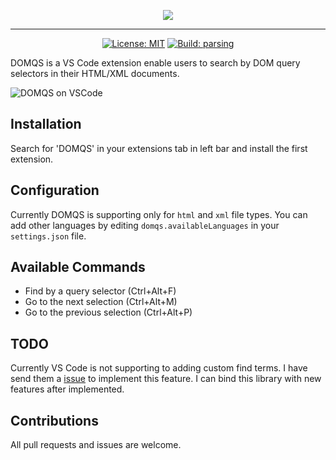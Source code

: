 <p align="center"><img src="https://i.imgur.com/PhU8Xkr.png"></p>

---

<p align="center">
<a href="https://opensource.org/licenses/MIT"><img src="https://img.shields.io/badge/License-MIT-brightgreen.svg" alt="License: MIT"></a>
<a href="https://dev.azure.com/whizsid/DOMQS/_build/latest?definitionId=1&branchName=master"><img src="https://dev.azure.com/whizsid/DOMQS/_apis/build/status/whizsid.DOMQS?branchName=master" alt="Build: parsing"></a>
</p>

DOMQS is a VS Code extension enable users to search by DOM query selectors in their HTML/XML documents.

![DOMQS on VSCode](https://i.imgur.com/SjjHSj6.gif)

## Installation

Search for 'DOMQS' in your extensions tab in left bar and install the first extension.

## Configuration

Currently DOMQS is supporting only for `html` and `xml` file types. You can add other languages by editing `domqs.availableLanguages` in your `settings.json` file.

## Available Commands

- Find by a query selector (Ctrl+Alt+F)
- Go to the next selection (Ctrl+Alt+M)
- Go to the previous selection (Ctrl+Alt+P)

## TODO

Currently VS Code is not supporting to adding custom find terms. I have send them a [issue](microsoft/vscode#75152) to implement this feature. I can bind this library with new features after implemented.

## Contributions

All pull requests and issues are welcome.